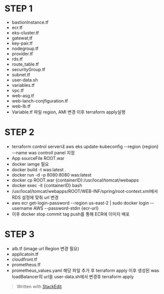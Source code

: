 

# STEP 1
- bastionInstance.tf
- ecr.tf
- eks-cluster.tf
- gatewat,tf
- key-pair.tf
- nodegroup.tf
- provider.tf
- rds.tf
- route_table.tf
- securityGroup.tf
- subnet.tf
- user-data.sh
- variables.tf
- vpc.tf
- web-asg.tf
- web-lanch-conjfiguration.tf
- web-lb.tf
- Variable.tf 파일 region, AMI 변경 이후 terraform apply실행
# STEP 2
- terraform control server내
  aws eks update-kubeconfig --region {region} --name was
  controll panel 지정
- App sourceFile ROOT.war
- docker iamge 필요
- docker build -t was:latest .
- docker run -d -p 8080:8080 was:latest
- docker cp ROOT.war {containerID}:/usr/local/tomcat/webapps
- docker exec -it {containerID} bash
- /usr/local/tomcat/webapps/ROOT/WEB-INF/spring/root-context.xml에서 RDS 설정에 맞춰 url 변경
- aws ecr get-login-password --region us-east-2 | sudo docker login --username AWS --password-stdin {ecr-url}
- 이후 docker stop commit tag push를 통해 ECR에 이미지 배포

# STEP 3
- alb.tf (image url Region 변경 필요)
- applicatoin.tf
- cloudfront.tf
- prometheus.tf
- prometheus_values.yaml
  해당 파일 추가 후 terraform apply
  이후 생성된 was loadBalancer의 url을 user-data.sh에서 변경후 terraform apply



> Written with [StackEdit](https://stackedit.io/).
